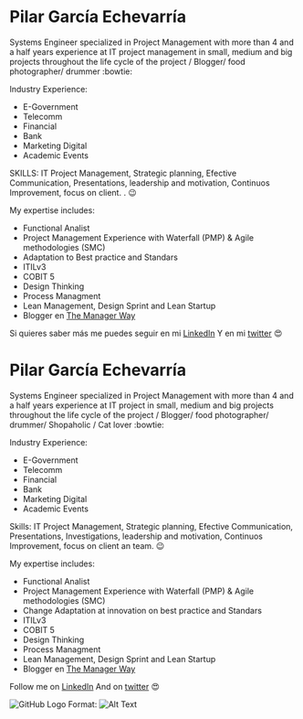 # Pilar García Echevarría

Systems Engineer specialized in Project Management with more than 4 and a half years experience at IT project management in small, medium and big projects throughout the life cycle of the project / Blogger/ food photographer/ drummer  :bowtie:

Industry Experience:
- E-Government
- Telecomm
- Financial
- Bank
- Marketing Digital
- Academic Events

SKILLS: 
IT Project Management, Strategic planning, Efective Communication, Presentations, leadership and motivation, Continuos Improvement, focus on client. . :wink:  

My expertise includes:

* Functional Analist
* Project Management Experience with Waterfall (PMP) & Agile methodologies (SMC)
* Adaptation to Best practice and Standars 
* ITILv3
* COBIT 5
* Design Thinking
* Process Managment
* Lean Management, Design Sprint and Lean Startup
* Blogger en [The Manager Way](www.themanagerway.com)


Si quieres saber más me puedes seguir en mi [LinkedIn](www.linkedin.com/in/pilargarciaechevarria)
Y en mi [twitter](https://twitter.com/pilycita) :heart_eyes:  

# Pilar García Echevarría 

Systems Engineer specialized in Project Management with more than 4 and a half years experience at IT project in small, medium and big projects throughout the life cycle of the project / Blogger/ food photographer/ drummer/ Shopaholic / Cat lover  :bowtie:

Industry Experience:
- E-Government
- Telecomm
- Financial
- Bank
- Marketing Digital
- Academic Events

Skills: 
IT Project Management, Strategic planning, Efective Communication, Presentations, Investigations, leadership and motivation, Continuos Improvement, focus on client an team. :wink:  

My expertise includes:

* Functional Analist
* Project Management Experience with Waterfall (PMP) & Agile methodologies (SMC)
* Change Adaptation at innovation on best practice and Standars 
* ITILv3
* COBIT 5
* Design Thinking
* Process Managment
* Lean Management, Design Sprint and Lean Startup
* Blogger en [The Manager Way](www.themanagerway.com)


Follow me on [LinkedIn](www.linkedin.com/in/pilargarciaechevarria)
And on [twitter](https://twitter.com/pilycita) :heart_eyes:  

![GitHub Logo](/pictures/ojo.png)
Format: ![Alt Text](url)

